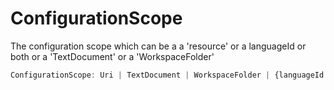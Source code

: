 # ConfigurationScope

The configuration scope which can be a a 'resource' or a languageId or both or a 'TextDocument' or a 'WorkspaceFolder'

```typescript
ConfigurationScope: Uri | TextDocument | WorkspaceFolder | {languageId: string, uri: Uri}
```

